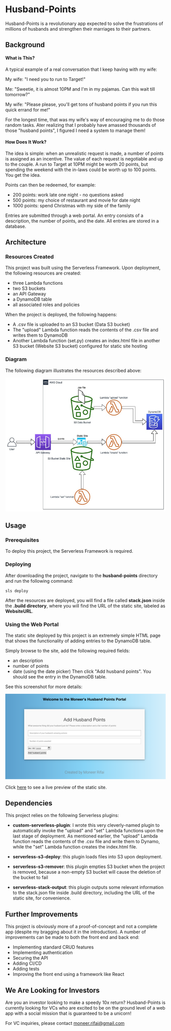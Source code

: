 # Husband-Points

Husband-Points is a revolutionary app expected to solve the frustrations of millions of husbands and strengthen their marriages to their partners. 

## Background

#### What is This?

A typical example of a real conversation that I keep having with my wife:

My wife: "I need you to run to Target!"

Me: "Sweetie, it is almost 10PM and I'm in my pajamas. Can this wait till tomorrow?"

My wife: "Please please, you'll get tons of husband points if you run this quick errand for me!"

For the longest time, that was my wife's way of encouraging me to do those random tasks. Ater realizing that I probably have amassed thousands of those "husband points", I figured I need a system to manage them!

#### How Does It Work?

The idea is simple: when an unrealistic request is made, a number of points is assigned as an incentive. The value of each request is negotiable and up to the couple. A run to Target at 10PM might be worth 20 points, but spending the weekend with the in-laws could be worth up to 100 points. You get the idea.

Points can then be redeemed, for example:
- 200 points: work late one night - no questions asked
- 500 points: my choice of restaurant and movie for date night
- 1000 points: spend Christmas with my side of the family 

Entries are submitted through a web portal. An entry consists of a description, the number of points, and the date. All entries are stored in a database.

## Architecture

### Resources Created

This project was built using the Serverless Framework. Upon deployment, the following resources are created:
- three Lambda functions
- two S3 buckets
- an API Gateway
- a DynamoDB table
- all associated roles and policies

When the project is deployed, the following happens:
- A .csv file is uploaded to an S3 bucket (Data S3 bucket)
- The "upload" Lambda function reads the contents of the .csv file and writes them to DynamoDB
- Another Lambda function (set.py) creates an index.html file in another S3 bucket (Website S3 bucket) configured for static site hosting

### Diagram

The following diagram illustrates the resources described above:

![Architecture Diagram](./images/husband-points.jpg)

## Usage

### Prerequisites
To deploy this project, the Serverless Framework is required.

### Deploying 

After downloading the project, navigate to the **husband-points** directory and run the following command:

```
sls deploy
```
After the resources are deployed, you will find a file called **stack.json** inside the **.build directory**, where you will find the URL of the static site, labeled as **WebsiteURL**.

### Using the Web Portal

The static site deployed by this project is an extremely simple HTML page that shows the functionality of adding entries to the DynamoDB table.

Simply browse to the site, add the following required fields:
- an description
- number of points
- date (using the date picker)
Then click "Add husband points". You should see the entry in the DynamoDB table.

See this screenshot for more details:

![Husband Points Site](./images/husband-points-site.png)

Click [here](http://husband-points-dev-us-west-1.s3-website-us-west-1.amazonaws.com/index.html) to see a live preview of the static site. 

## Dependencies

This project relies on the following Serverless plugins:

  - **custom-serverless-plugin**: I wrote this very cleverly-named plugin to automatically invoke the "upload" and "set" Lambda functions upon the last stage of deployment. As mentioned earlier, the "upload" Lambda function reads the contents of the .csv file and write them to Dynamo, while the "set" Lambda function creates the index.html file.

  - **serverless-s3-deploy**: this plugin loads files into S3 upon deployment.

  - **serverless-s3-remover**: this plugin empties S3 bucket when the project is removed, because a non-empty S3 bucket will cause the deletion of the bucket to fail

  - **serverless-stack-output**: this plugin outputs some relevant information to the stack.json file inside .build directory, including the URL of the static site, for convenience.

## Further Improvements

This project is obviously more of a proof-of-concept and not a complete app (despite my bragging about it in the introduction). A number of improvements can be made to both the front end and back end:

- Implementing standard CRUD features
- Implementing authentication
- Securing the API
- Adding CI/CD
- Adding tests
- Improving the front end using a framework like React

## We Are Looking for Investors

Are you an investor looking to make a speedy 10x return? Husband-Points is currently looking for VCs who are excited to be on the ground level of a web app with a social mission that is guaranteed to be a unicorn!

For VC inquiries, please contact moneer.rifai@gmail.com



